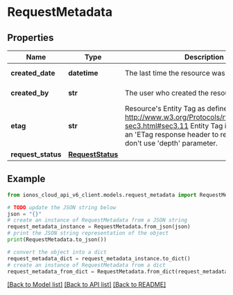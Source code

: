 # RequestMetadata


## Properties

Name | Type | Description | Notes
------------ | ------------- | ------------- | -------------
**created_date** | **datetime** | The last time the resource was created. | [optional] [readonly] 
**created_by** | **str** | The user who created the resource. | [optional] [readonly] 
**etag** | **str** | Resource&#39;s Entity Tag as defined in http://www.w3.org/Protocols/rfc2616/rfc2616-sec3.html#sec3.11  Entity Tag is also added as an &#39;ETag response header to requests which don&#39;t use &#39;depth&#39; parameter. | [optional] [readonly] 
**request_status** | [**RequestStatus**](RequestStatus.md) |  | [optional] 

## Example

```python
from ionos_cloud_api_v6_client.models.request_metadata import RequestMetadata

# TODO update the JSON string below
json = "{}"
# create an instance of RequestMetadata from a JSON string
request_metadata_instance = RequestMetadata.from_json(json)
# print the JSON string representation of the object
print(RequestMetadata.to_json())

# convert the object into a dict
request_metadata_dict = request_metadata_instance.to_dict()
# create an instance of RequestMetadata from a dict
request_metadata_from_dict = RequestMetadata.from_dict(request_metadata_dict)
```
[[Back to Model list]](../README.md#documentation-for-models) [[Back to API list]](../README.md#documentation-for-api-endpoints) [[Back to README]](../README.md)


